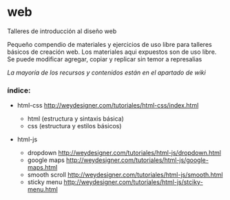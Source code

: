 # web
Talleres de introducción al diseño web

Pequeño compendio de materiales y ejercicios de uso libre para talleres básicos de creación web.
Los materiales aqui expuestos son de uso libre. Se puede modificar agregar, copiar y replicar sin temor a represalias 

_La mayoría de los recursos y contenidos están en el apartado de wiki_

### índice:

* html-css http://weydesigner.com/tutoriales/html-css/index.html
	* html (estructura y sintaxis básica)
	* css  (estructura y estilos básicos)

* html-js
	* dropdown http://weydesigner.com/tutoriales/html-js/dropdown.html
	* google maps http://weydesigner.com/tutoriales/html-js/google-maps.html
	* smooth scroll http://weydesigner.com/tutoriales/html-js/smooth.html
	* sticky menu http://weydesigner.com/tutoriales/html-js/stciky-menu.html
	

